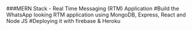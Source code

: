 ###MERN Stack - Real Time Messaging (RTM) Application 
#Build the WhatsApp looking RTM application using MongoDB, Express, React and Node JS
#Deploying it with firebase & Heroku

